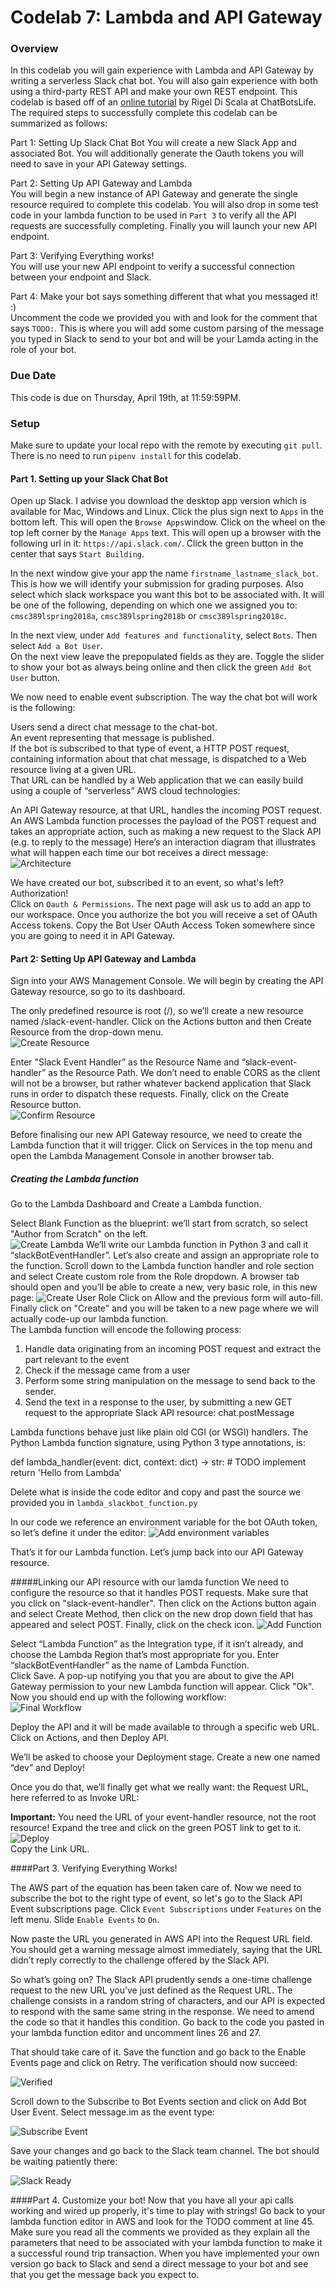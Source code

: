 # Codelab 7: Lambda and API Gateway

### Overview

In this codelab you will gain experience with Lambda and API Gateway by writing a serverless Slack chat bot.
You will also gain experience with both using a third-party REST API and make your own REST endpoint. This codelab is based off of an [online tutorial](https://chatbotslife.com/write-a-serverless-slack-chat-bot-using-aws-e2d2432c380e) by Rigel Di Scala at ChatBotsLife. The required steps to successfully complete this codelab can be summarized as follows:  

Part 1: Setting Up Slack Chat Bot
You will create a new Slack App and associated Bot. You will additionally generate the Oauth tokens you will need to
save in your API Gateway settings.  

Part 2: Setting Up API Gateway and Lambda  
You will begin a new instance of API Gateway and generate the single resource required to complete this codelab. You
will also drop in some test code in your lambda function to be used in `Part 3` to verify all the API requests are
successfully completing. Finally you will launch your new API endpoint.  

Part 3: Verifying Everything works!  
You will use your new API endpoint to verify a successful connection between your endpoint and Slack.

Part 4: Make your bot says something different that what you messaged it! :)  
Uncomment the code we provided you with and look for the comment that says `TODO:`. This is where you will
add some custom parsing of the message you typed in Slack to send to your bot and will be your Lamda acting in the
role of your bot.

### Due Date

This code is due on Thursday, April 19th, at 11:59:59PM.

### Setup

Make sure to update your local repo with the remote by executing `git pull`. There is no need to run `pipenv install`
for this codelab.

#### Part 1. Setting up your Slack Chat Bot  
Open up Slack. I advise you download the desktop app version which is available for Mac, Windows and Linux. Click the plus sign next to `Apps` in the bottom left. This will open the `Browse Apps`window. Click on the wheel on the top left
corner by the `Manage Apps` text. This will open up a browser with the following url in it: `https://api.slack.com/`.
Click the green button in the center that says `Start Building`.

In the next window give your app the name `firstname_lastname_slack_bot`. This is how we will identify your submission for grading purposes. Also select which slack workspace you want this bot to be associated with. It will be one of the following, depending on which one we assigned you to:  `cmsc389lspring2018a`, `cmsc389lspring2018b` or `cmsc389lspring2018c`.

In the next view, under `Add features and functionality`, select `Bots`. Then select `Add a Bot User`.  
On the next view leave the prepopulated fields as they are. Toggle the slider to show your bot as always being online and then click the green `Add Bot User` button.  

We now need to enable event subscription. The way the chat bot will work is the following:

Users send a direct chat message to the chat-bot.  
An event representing that message is published.  
If the bot is subscribed to that type of event, a HTTP POST request, containing information about that chat message, is dispatched to a Web resource living at a given URL.  
That URL can be handled by a Web application that we can easily build using a couple of “serverless” AWS cloud technologies:

An API Gateway resource, at that URL, handles the incoming POST request.
An AWS Lambda function processes the payload of the POST request and takes an appropriate action, such as making a new request to the Slack API (e.g. to reply to the message)
Here’s an interaction diagram that illustrates what will happen each time our bot receives a direct message:  
![Architecture](../../../media/codelabs/codelab-07/codelab07-architecture.png)   

We have created our bot, subscribed it to an event, so what's left? Authorization!  
Click on `Oauth & Permissions`. The next page will ask us to add an app to our workspace. Once you authorize the bot you will receive a set of OAuth Access tokens. Copy the Bot User OAuth Access Token somewhere since you are going to
need it in API Gateway.

#### Part 2: Setting Up API Gateway and Lambda  
Sign into your AWS Management Console. We will begin by creating the API Gateway resource, so go to its dashboard.

The only predefined resource is root (/), so we’ll create a new resource named /slack-event-handler. Click on the Actions button and then Create Resource from the drop-down menu.  
![Create Resource](../../../media/codelabs/codelab-07/create-api-resource.png)

Enter "Slack Event Handler” as the Resource Name and “slack-event-handler” as the Resource Path. We don’t need to enable CORS as the client will not be a browser, but rather whatever backend application that Slack runs in order to dispatch these requests. Finally, click on the Create Resource button.  
![Confirm Resource](../../../media/codelabs/codelab-07/generate-api-resource.png)  

Before finalising our new API Gateway resource, we need to create the Lambda function that it will trigger. Click on Services in the top menu and open the Lambda Management Console in another browser tab.  

##### Creating the Lambda function    
Go to the Lambda Dashboard and Create a Lambda function.  

Select Blank Function as the blueprint: we’ll start from scratch, so select "Author from Scratch" on the left.  
![Create Lambda](../../../media/codelabs/codelab-07/create-lambda-function.png)
We’ll write our Lambda function in Python 3 and call it “slackBotEventHandler”. Let’s also create and assign an appropriate role to the function. Scroll down to the Lambda function handler and role section and select Create custom role from the Role dropdown. A browser tab should open and you’ll be able to create a new, very basic role, in this new page:
![Create User Role](../../../media/codelabs/codelab-07/lambda-user-role.png)
Click on Allow and the previous form will auto-fill.  
Finally click on "Create" and you will be taken to a new page where we will actually code-up our lambda function.  
The Lambda function will encode the following process:

1. Handle data originating from an incoming POST request and extract the part relevant to the event
2. Check if the message came from a user
3. Perform some string manipulation on the message to send back to the sender.  
4. Send the text in a response to the user, by submitting a new GET request to the appropriate Slack API resource: chat.postMessage  

Lambda functions behave just like plain old CGI (or WSGI) handlers. The Python Lambda function signature, using Python 3 type annotations, is:

  def lambda_handler(event: dict, context: dict) -> str:
    # TODO implement
    return 'Hello from Lambda'  

Delete what is inside the code editor and copy and past the source we provided you in `lambda_slackbot_function.py`  

In our code we reference an environment variable for the bot OAuth token, so let’s define it under the editor:
![Add environment variables](../../../media/codelabs/codelab-07/add-environment-variables.png)  

That’s it for our Lambda function. Let’s jump back into our API Gateway resource.

#####Linking our API resource with our lamda function
We need to configure the resource so that it handles POST requests. Make sure that you click on "slack-event-handler". Then click on the Actions button again and select Create Method, then click on the new drop down field that has appeared and select POST. Finally, click on the check icon.
![Add Function](../../../media/codelabs/codelab-07/create-post-method.png)  


Select “Lambda Function” as the Integration type, if it isn’t already, and choose the Lambda Region that’s most appropriate for you. Enter “slackBotEventHandler” as the name of Lambda Function.  
Click Save. A pop-up notifying you that you are about to give the API Gateway permission to your new Lambda function will appear. Click "Ok".  
Now you should end up with the following workflow:  
![Final Workflow](../../../media/codelabs/codelab-07/final-workflow.png)  

Deploy the API and it will be made available to through a specific web URL. Click on Actions, and then Deploy API.

We’ll be asked to choose your Deployment stage. Create a new one named “dev” and Deploy!  

Once you do that, we’ll finally get what we really want: the Request URL, here referred to as Invoke URL:  

**Important:** You need the URL of your event-handler resource, not the root resource! Expand the tree and click on the green POST link to get to it.
![Deploy](../../../media/codelabs/codelab-07/deploy-function.png)  
Copy the Link URL.

####Part 3. Verifying Everything Works!  

The AWS part of the equation has been taken care of. Now we need to subscribe the bot to the right type of event, so let's go to the Slack API Event subscriptions page. Click `Event Subscriptions` under `Features` on the left menu. Slide `Enable Events` to `On`.  

Now paste the URL you generated in AWS API into the Request URL field. You should get a warning message almost immediately, saying that the URL didn’t reply correctly to the challenge offered by the Slack API.

So what’s going on? The Slack API prudently sends a one-time challenge request to the new URL you’ve just defined as the Request URL. The challenge consists in a random string of characters, and our API is expected to respond with the same same string in the response. We need to amend the code so that it handles this condition. Go back to the code you pasted in your lambda function editor and uncomment lines 26 and 27.  

That should take care of it. Save the function and go back to the Enable Events page and click on Retry. The verification should now succeed:

![Verified](../../../media/codelabs/codelab-07/verified.png)

Scroll down to the Subscribe to Bot Events section and click on Add Bot User Event. Select message.im as the event type:  

![Subscribe Event](../../../media/codelabs/codelab-07/subscribe-event.png)  

Save your changes and go back to the Slack team channel. The bot should be waiting patiently there:

![Slack Ready](../../../media/codelabs/codelab-07/slack-ready.png)  

####Part 4. Customize your bot!
Now that you have all your api calls working and wired up properly, it's time to play with strings! Go back to your
lambda function editor in AWS and look for the TODO comment at line 45. Make sure you read all the comments we provided as they explain all the parameters that need to be associated with your lambda function to make it a successful round trip transaction. When you have implemented your own version go back to Slack and send a direct message to your bot and see that you get the message back you expect to.
















